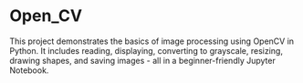 # Open_CV
This project demonstrates the basics of image processing using OpenCV in Python. It includes reading, displaying, converting to grayscale, resizing, drawing shapes, and saving images - all in a beginner-friendly Jupyter Notebook.

